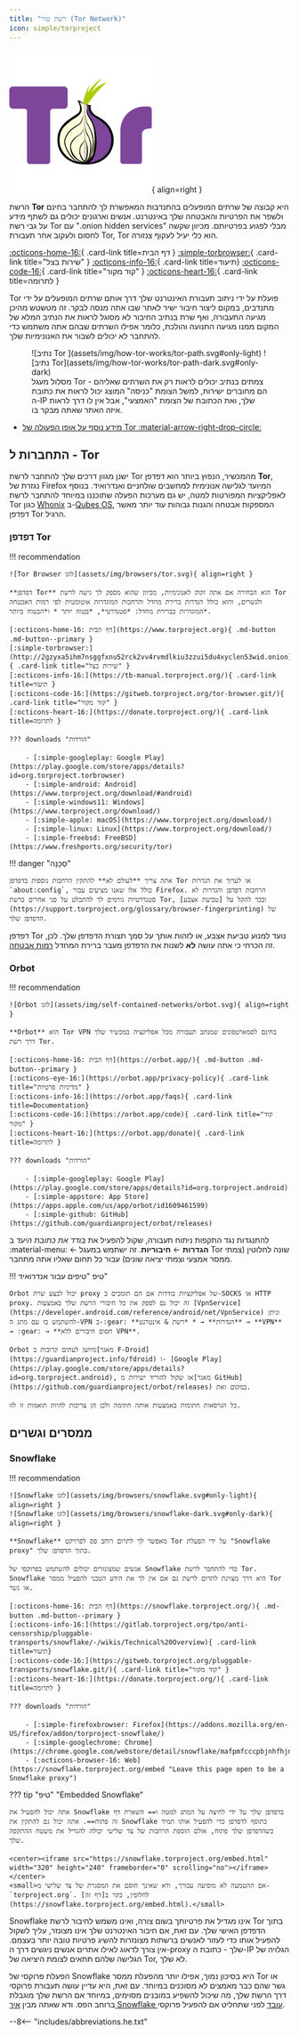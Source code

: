 ```yaml
---
title: "רשת טור (Tor Network)"
icon: simple/torproject
---
```


![Tor logo](assets/img/self-contained-networks/tor.svg){ align=right }

הרשת **Tor** היא קבוצה של שרתים המופעלים בהתנדבות המאפשרת לך להתחבר בחינם ולשפר את הפרטיות והאבטחה שלך באינטרנט. אנשים וארגונים יכולים גם לשתף מידע על גבי רשת Tor עם ".onion hidden services" מבלי לפגוע בפרטיותם. מכיוון שקשה לחסום ולעקוב אחר תעבורת Tor, Tor הוא כלי יעיל לעקוף צנזורה.

[:octicons-home-16:](https://www.torproject.org){ .card-link title=דף הבית }
[:simple-torbrowser:](http://2gzyxa5ihm7nsggfxnu52rck2vv4rvmdlkiu3zzui5du4xyclen53wid.onion){ .card-link title="שירות בצל" }
[:octicons-info-16:](https://tb-manual.torproject.org/){ .card-link title=תיעוד}
[:octicons-code-16:](https://gitweb.torproject.org/tor.git){ .card-link title="קוד מקור" }
[:octicons-heart-16:](https://donate.torproject.org/){ .card-link title=לתרומה }

Tor פועלת על ידי ניתוב תעבורת האינטרנט שלך דרך אותם שרתים המופעלים על ידי מתנדבים, במקום ליצור חיבור ישיר לאתר שבו אתה מנסה לבקר. זה מטשטש מהיכן מגיעה התעבורה, ואף שרת בנתיב החיבור לא מסוגל לראות את הנתיב המלא של המקום ממנו מגיעה התנועה והולכת, כלומר אפילו השרתים שבהם אתה משתמש כדי להתחבר לא יכולים לשבור את האנונימיות שלך.

<figure markdown>
  ![נתיב Tor ](assets/img/how-tor-works/tor-path.svg#only-light)
  ![נתיב Tor](assets/img/how-tor-works/tor-path-dark.svg#only-dark)
  <figcaption>מסלול מעגל Tor - צמתים בנתיב יכולים לראות רק את השרתים שאליהם הם מחוברים ישירות, למשל הצומת "כניסה" המוצג יכול לראות את כתובת ה-IP שלך, ואת הכתובת של הצומת "האמצעי", אבל אין לו דרך לראות איזה האתר שאתה מבקר בו.</figcaption>
</figure>

- [מידע נוסף על אופן הפעולה של Tor :material-arrow-right-drop-circle:](advanced/tor-overview.md)

## התחברות ל - Tor

ישנן מגוון דרכים שלך להתחבר לרשת Tor מהמכשיר, הנפוץ ביותר הוא דפדפן **Tor**, נגזרת של Firefox המיועד לגלישה אנונימית למחשבים שולחניים ואנדרואיד. בנוסף לאפליקציות המפורטות למטה, יש גם מערכות הפעלה שתוכננו במיוחד להתחבר לרשת Tor כגון [Whonix](desktop.md#whonix) ב-[Qubes OS](desktop.md#qubes-os), המספקות אבטחה והגנות גבוהות עוד יותר מאשר דפדפן Tor הרגיל.

### דפדפן Tor

!!! recommendation

    ![Tor Browser לוגו](assets/img/browsers/tor.svg){ align=right }
    
    **דפדפן Tor** הוא הבחירה אם אתה זקוק לאנונימיות, מכיוון שהוא מספק לך גישה לרשת Tor ולגשרים, והוא כולל הגדרות ברירת מחדל והרחבות המוגדרות אוטומטית לפי רמות האבטחה המוגדרות כברירת מחדל: *סטנדרטי*, *בטוח יותר * ו*הבטוח ביותר*.
    
    [:octicons-home-16: דף הבית](https://www.torproject.org){ .md-button .md-button--primary }
    [:simple-torbrowser:](http://2gzyxa5ihm7nsggfxnu52rck2vv4rvmdlkiu3zzui5du4xyclen53wid.onion){ .card-link title="שירות בצל" }
    [:octicons-info-16:](https://tb-manual.torproject.org/){ .card-link title=תיעוד }
    [:octicons-code-16:](https://gitweb.torproject.org/tor-browser.git/){ .card-link title="קוד מקור" }
    [:octicons-heart-16:](https://donate.torproject.org/){ .card-link title=לתרומה }
    
    ??? downloads "הורדות"
    
        - [:simple-googleplay: Google Play](https://play.google.com/store/apps/details?id=org.torproject.torbrowser)
        - [:simple-android: Android](https://www.torproject.org/download/#android)
        - [:simple-windows11: Windows](https://www.torproject.org/download/)
        - [:simple-apple: macOS](https://www.torproject.org/download/)
        - [:simple-linux: Linux](https://www.torproject.org/download/)
        - [:simple-freebsd: FreeBSD](https://www.freshports.org/security/tor)

!!! danger "סַכָּנָה"

    אתה צריך **לעולם לא** להתקין הרחבות נוספות בדפדפן Tor או לערוך את הגדרות `about:config`, כולל אלו שאנו מציעים עבור Firefox. הרחבות דפדפן והגדרות לא סטנדרטיות גורמים לך להתבלט על פני אחרים ברשת Tor, ובכך להקל על [טביעת אצבע](https://support.torproject.org/glossary/browser-fingerprinting) של הדפדפן שלך.

דפדפן Tor נועד למנוע טביעת אצבע, או לזהות אותך על סמך תצורת הדפדפן שלך. לכן, זה הכרחי כי אתה עושה **לא** לשנות את הדפדפן מעבר ברירת המחדל [רמות אבטחה](https://tb-manual.torproject.org/security-settings/).

### Orbot

!!! recommendation

    ![Orbot לוגו](assets/img/self-contained-networks/orbot.svg){ align=right }
    
    **Orbot** הוא Tor VPN בחינם לסמארטפונים שמנתב תעבורה מכל אפליקציה במכשיר שלך דרך רשת Tor.
    
    [:octicons-home-16: דף הבית](https://orbot.app/){ .md-button .md-button--primary }
    [:octicons-eye-16:](https://orbot.app/privacy-policy){ .card-link title="מדיניות פרטיות" }
    [:octicons-info-16:](https://orbot.app/faqs){ .card-link title=Documentation}
    [:octicons-code-16:](https://orbot.app/code){ .card-link title="קוד מקור" }
    [:octicons-heart-16:](https://orbot.app/donate){ .card-link title=לתרומה }
    
    ??? downloads "הורדות"
    
        - [:simple-googleplay: Google Play](https://play.google.com/store/apps/details?id=org.torproject.android)
        - [:simple-appstore: App Store](https://apps.apple.com/us/app/orbot/id1609461599)
        - [:simple-github: GitHub](https://github.com/guardianproject/orbot/releases)

להתנגדות נגד התקפות ניתוח תעבורה, שקול להפעיל את *בודד את כתובת היעד* ב :material-menu: ← **הגדרות** ← **חיבוריות**. זה ישתמש במעגל Tor שונה לחלוטין (צמתי ממסר אמצעי וצמתי יציאה שונים) עבור כל תחום שאליו אתה מתחבר.

!!! טיפ "טיפים עבור אנדרואיד"

    Orbot יכול לבצע שרת proxy של אפליקציות בודדות אם הם תומכים ב-SOCKS או HTTP proxy. זה יכול גם לספק את כל חיבורי הרשת שלך באמצעות [VpnService](https://developer.android.com/reference/android/net/VpnService) וניתן להשתמש בו עם מתג ה-VPN ב-:gear: **הגדרות** → * *רשת & אינטרנט** → **VPN** → :gear: → **חסום חיבורים ללא VPN**.
    
    Orbot מיושן לעתים קרובות ב[מאגר F-Droid](https://guardianproject.info/fdroid) ו- [Google Play](https://play.google.com/store/apps/details?id=org.torproject.android), אז שקול להוריד ישירות מ[מאגר GitHub](https://github.com/guardianproject/orbot/releases) במקום זאת.
    
    כל הגרסאות חתומות באמצעות אותה חתימה ולכן הן צריכות להיות תואמות זו לזו.

## ממסרים וגשרים

### Snowflake

!!! recommendation

    ![Snowflake לוגו](assets/img/browsers/snowflake.svg#only-light){ align=right }
    ![Snowflake לוגו](assets/img/browsers/snowflake-dark.svg#only-dark){ align=right }
    
    **Snowflake** מאפשר לך לתרום רוחב פס לפרויקט Tor על ידי הפעלת "Snowflake proxy" בתוך הדפדפן שלך.
    
    אנשים שמצונזרים יכולים להשתמש בפרוקסי של Snowflake כדי להתחבר לרשת Tor. Snowflake היא דרך מצוינת לתרום לרשת גם אם אין לך את הידע הטכני להפעיל ממסר Tor או גשר.
    
    [:octicons-home-16: דף הבית](https://snowflake.torproject.org/){ .md-button .md-button--primary }
    [:octicons-info-16:](https://gitlab.torproject.org/tpo/anti-censorship/pluggable-transports/snowflake/-/wikis/Technical%20Overview){ .card-link title=תיעוד}
    [:octicons-code-16:](https://gitweb.torproject.org/pluggable-transports/snowflake.git/){ .card-link title="קוד מקור" }
    [:octicons-heart-16:](https://donate.torproject.org/){ .card-link title=לתרומה }
    
    ??? downloads "הורדות"
    
        - [:simple-firefoxbrowser: Firefox](https://addons.mozilla.org/en-US/firefox/addon/torproject-snowflake/)
        - [:simple-googlechrome: Chrome](https://chrome.google.com/webstore/detail/snowflake/mafpmfcccpbjnhfhjnllmmalhifmlcie)
        - [:octicons-browser-16: Web](https://snowflake.torproject.org/embed "Leave this page open to be a Snowflake proxy")

??? tip "טיפ" "Embedded Snowflake"

    אתה יכול להפעיל את Snowflake בדפדפן שלך על ידי לחיצה על המתג למטה ו== השארת דף זה פתוח==. אתה יכול גם להתקין את Snowflake כתוסף לדפדפן כדי להפעיל אותו תמיד כשהדפדפן שלך פתוח, אולם הוספת הרחבות של צד שלישי יכולה להגדיל את משטח ההתקפה שלך.
    
    <center><iframe src="https://snowflake.torproject.org/embed.html" width="320" height="240" frameborder="0" scrolling="no"></iframe></center>
    <small>אם ההטמעה לא מופיעה עבורך, ודא שאינך חוסם את המסגרת של צד שלישי מ- `torproject.org`. לחלופין, בקר ב[דף זה](https://snowflake.torproject.org/embed.html).</small>

Snowflake אינו מגדיל את פרטיותך בשום צורה, ואינו משמש לחיבור לרשת Tor בתוך הדפדפן האישי שלך. עם זאת, אם חיבור האינטרנט שלך אינו מצונזר, עליך לשקול להפעיל אותו כדי לעזור לאנשים ברשתות מצונזרות להשיג פרטיות טובה יותר בעצמם. אין צורך לדאוג לאילו אתרים אנשים ניגשים דרך ה-proxy שלך - כתובת ה-IP הגלויה של הגלישה שלהם תתאים לצומת היציאה של Tor, לא שלך.

הפעלת פרוקסי של Snowflake היא בסיכון נמוך, אפילו יותר מהפעלת ממסר Tor או גשר שהם כבר מאמצים לא מסוכנים במיוחד. עם זאת, היא עדיין עושה תעבורת פרוקסי דרך הרשת שלך, מה שיכול להשפיע במובנים מסוימים, במיוחד אם הרשת שלך מוגבלת ברוחב הפס. ודא שאתה מבין [איך Snowflake עובד](https://gitlab.torproject.org/tpo/anti-censorship/pluggable-transports/snowflake/-/wikis/home) לפני שתחליט אם להפעיל פרוקסי.

--8<-- "includes/abbreviations.he.txt"
